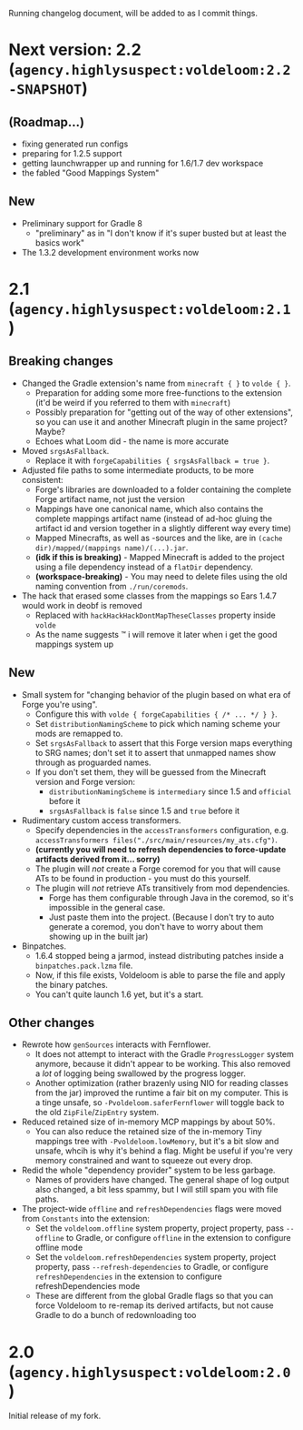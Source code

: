 Running changelog document, will be added to as I commit things.

# Next version: 2.2 (`agency.highlysuspect:voldeloom:2.2-SNAPSHOT`)

## (Roadmap...)

* fixing generated run configs
* preparing for 1.2.5 support
* getting launchwrapper up and running for 1.6/1.7 dev workspace
* the fabled "Good Mappings System"

## New

* Preliminary support for Gradle 8
  * "preliminary" as in "I don't know if it's super busted but at least the basics work"
* The 1.3.2 development environment works now

# 2.1 (`agency.highlysuspect:voldeloom:2.1`)

## Breaking changes

* Changed the Gradle extension's name from `minecraft { }` to `volde { }`.
  * Preparation for adding some more free-functions to the extension (it'd be weird if you referred to them with `minecraft`)
  * Possibly preparation for "getting out of the way of other extensions", so you can use it and another Minecraft plugin in the same project? Maybe?
  * Echoes what Loom did - the name is more accurate
* Moved `srgsAsFallback`.
  * Replace it with `forgeCapabilities { srgsAsFallback = true }`.
* Adjusted file paths to some intermediate products, to be more consistent:
  * Forge's libraries are downloaded to a folder containing the complete Forge artifact name, not just the version
  * Mappings have one canonical name, which also contains the complete mappings artifact name (instead of ad-hoc gluing the artifact id and version together in a slightly different way every time)
  * Mapped Minecrafts, as well as -sources and the like, are in `(cache dir)/mapped/(mappings name)/(...).jar`.
  * **(idk if this is breaking)** - Mapped Minecraft is added to the project using a file dependency instead of a `flatDir` dependency.
  * **(workspace-breaking)** - You may need to delete files using the old naming convention from `./run/coremods`.
* The hack that erased some classes from the mappings so Ears 1.4.7 would work in deobf is removed
  * Replaced with `hackHackHackDontMapTheseClasses` property inside `volde`
  * As the name suggests :tm: i will remove it later when i get the good mappings system up

## New

* Small system for "changing behavior of the plugin based on what era of Forge you're using".
  * Configure this with `volde { forgeCapabilities { /* ... */ } }`.
  * Set `distributionNamingScheme` to pick which naming scheme your mods are remapped to.
  * Set `srgsAsFallback` to assert that this Forge version maps everything to SRG names; don't set it to assert that unmapped names show through as proguarded names.
  * If you don't set them, they will be guessed from the Minecraft version and Forge version:
    * `distributionNamingScheme` is `intermediary` since 1.5 and `official` before it
    * `srgsAsFallback` is `false` since 1.5 and `true` before it
* Rudimentary custom access transformers.
  * Specify dependencies in the `accessTransformers` configuration, e.g. `accessTransformers files("./src/main/resources/my_ats.cfg")`.
  * **(currently you will need to refresh dependencies to force-update artifacts derived from it... sorry)**
  * The plugin will *not* create a Forge coremod for you that will cause ATs to be found in production - you must do this yourself.
  * The plugin will *not* retrieve ATs transitively from mod dependencies.
    * Forge has them configurable through Java in the coremod, so it's impossible in the general case.
    * Just paste them into the project. (Because I don't try to auto generate a coremod, you don't have to worry about them showing up in the built jar)
* Binpatches.
  * 1.6.4 stopped being a jarmod, instead distributing patches inside a `binpatches.pack.lzma` file.
  * Now, if this file exists, Voldeloom is able to parse the file and apply the binary patches.
  * You can't quite launch 1.6 yet, but it's a start.

## Other changes

* Rewrote how `genSources` interacts with Fernflower.
  * It does not attempt to interact with the Gradle `ProgressLogger` system anymore, because it didn't appear to be working. This also removed a *lot* of logging being swallowed by the progress logger.
  * Another optimization (rather brazenly using NIO for reading classes from the jar) improved the runtime a fair bit on my computer. This is a tinge unsafe, so `-Pvoldeloom.saferFernflower` will toggle back to the old `ZipFile`/`ZipEntry` system.
* Reduced retained size of in-memory MCP mappings by about 50%.
  * You can also reduce the retained size of the in-memory Tiny mappings tree with `-Pvoldeloom.lowMemory`, but it's a bit slow and unsafe, whcih is why it's behind a flag. Might be useful if you're very memory constrained and want to squeeze out every drop.
* Redid the whole "dependency provider" system to be less garbage.
  * Names of providers have changed. The general shape of log output also changed, a bit less spammy, but I will still spam you with file paths.
* The project-wide `offline` and `refreshDependencies` flags were moved from `Constants` into the extension:
  * Set the `voldeloom.offline` system property, project property, pass `--offline` to Gradle, or configure `offline` in the extension to configure offline mode
  * Set the `voldeloom.refreshDependencies` system property, project property, pass `--refresh-dependencies` to Gradle, or configure `refreshDependencies` in the extension to configure refreshDependencies mode
  * These are different from the global Gradle flags so that you can force Voldeloom to re-remap its derived artifacts, but not cause Gradle to do a bunch of redownloading too

# 2.0 (`agency.highlysuspect:voldeloom:2.0`)

Initial release of my fork.